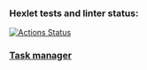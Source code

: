 ### Hexlet tests and linter status:
[![Actions Status](https://github.com/BezrezenTLNH/python-project-52/actions/workflows/hexlet-check.yml/badge.svg)](https://github.com/BezrezenTLNH/python-project-52/actions)

### [Task manager](https://task-manager-3atw.onrender.com/)